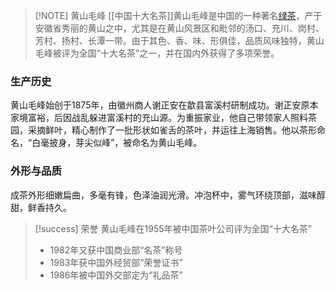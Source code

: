 

> [!NOTE] 黄山毛峰
> [[中国十大名茶]]黄山毛峰是中国的一种著名[绿茶](茶叶六大分类.md)，产于安徽省秀丽的黄山之中，尤其是在黄山风景区和毗邻的汤口、充川、岗村、芳村、扬村、长潭一带。由于其色、香、味、形俱佳，品质风味独特，黄山毛峰被评为全国“十大名茶”之一，并在国内外获得了多项荣誉。


### 生产历史
黄山毛峰始创于1875年，由徽州商人谢正安在歙县富溪村研制成功。谢正安原本家境富裕，后因战乱躲进富溪村的充山源。为重振家业，他自己带领家人照料茶园，采摘鲜叶，精心制作了一批形状如雀舌的茶叶，并运往上海销售。他以茶形命名，“白毫披身，芽尖似峰”，被命名为黄山毛峰。

### 外形与品质
成茶外形细嫩扁曲，多毫有锋，色泽油润光滑。冲泡杯中，雾气环绕顶部，滋味醇甜，鲜香持久。


> [!success] 荣誉
> 黄山毛峰在1955年被中国茶叶公司评为全国“十大名茶”
> - 1982年又获中国商业部“名茶”称号
> - 1983年获中国外经贸部“荣誉证书”
> - 1986年被中国外交部定为“礼品茶”

